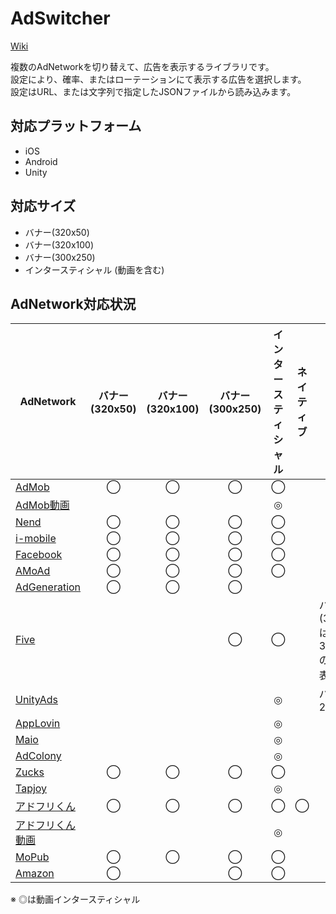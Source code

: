 # AdSwitcher

[Wiki](https://github.com/tkyaji/AdSwitcher/wiki)

複数のAdNetworkを切り替えて、広告を表示するライブラリです。<br>
設定により、確率、またはローテーションにて表示する広告を選択します。<br>
設定はURL、または文字列で指定したJSONファイルから読み込みます。


## 対応プラットフォーム
* iOS
* Android
* Unity

## 対応サイズ
* バナー(320x50)
* バナー(320x100)
* バナー(300x250)
* インタースティシャル (動画を含む)

## AdNetwork対応状況
| AdNetwork | バナー(320x50) | バナー(320x100) | バナー(300x250) | インタースティシャル | ネイティブ | 備考
| ----- |:-----:|:-----:|:-----:|:-----:|:-----:| ----- |
| [AdMob](https://www.google.co.jp/admob/) | ◯ | ◯ | ◯ | ◯ |  |  |
| [AdMob動画](https://www.google.co.jp/admob/) |  |  |  | ◎ |  |  |
| [Nend](http://nend.net/)     | ◯ | ◯ | ◯ | ◯ | | | 
| [i-mobile](http://www.i-mobile.co.jp/)  | ◯ | ◯ | ◯ | ◯ |  |  | 
| [Facebook](https://developers.facebook.com/products/app-monetization/audience-network/) | ◯ | ◯ | ◯ | ◯ | | | 
| [AMoAd](http://www.amoad.com/) | ◯ | ◯ | ◯ | ◯ | | | 
| [AdGeneration](https://ad-generation.jp) | ◯ | ◯ | ◯ |  |  |  | 
| [Five](https://www.five-corp.com/) |  |  | ◯ | ◯ | | バナー(300x250)は、300x180のサイズで表示 | 
| [UnityAds](http://unityads.jp/) |  |  |  | ◎ |  | バージョン2.x | 
| [AppLovin](https://www.applovin.com/) |  |  |  | ◎ |  |  | 
| [Maio](https://maio.jp/) |  |  |  | ◎ |  |  |
| [AdColony](http://video-ad.glossom.jp/) |  |  |  | ◎ |  |  | 
| [Zucks](https://zucks.co.jp/) | ◯ | ◯ | ◯ | ◯ |  |  | 
| [Tapjoy](https://home.tapjoy.com/) |  |  |  | ◎ |  |  |
| [アドフリくん](https://adfurikun.jp/) | ◯ | ◯ | ◯ | ◯ | ◯ |  |
| [アドフリくん 動画](https://adfurikun.jp/) |  |  |  | ◎ |  |  |
| [MoPub](http://www.mopub.com/) | ◯ | ◯ | ◯ | ◯ |  |  |
| [Amazon](https://developer.amazon.com/ja/mobile-ads)     | ◯ |   | ◯ | ◯ | | | 

※ ◎は動画インタースティシャル
